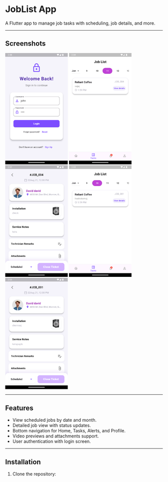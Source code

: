 # JobList App

A Flutter app to manage job tasks with scheduling, job details, and more.

---

## Screenshots

<p float="left">
  <img src="https://github.com/B3g1n3r/JobList/blob/main/sample/Screenshot_1755333011.png" width="200" />
  <img src="https://github.com/B3g1n3r/JobList/blob/main/sample/Screenshot_1755333256.png" width="200" />
  <img src="https://github.com/B3g1n3r/JobList/blob/main/sample/Screenshot_1755333159.png" width="200" />
  <img src="https://github.com/B3g1n3r/JobList/blob/main/sample/Screenshot_1755333236.png" width="200" />
  <img src="https://github.com/B3g1n3r/JobList/blob/main/sample/Screenshot_1755333188.png" width="200" />

</p>

---

## Features

- View scheduled jobs by date and month.
- Detailed job view with status updates.
- Bottom navigation for Home, Tasks, Alerts, and Profile.
- Video previews and attachments support.
- User authentication with login screen.

---

## Installation

1. Clone the repository:

